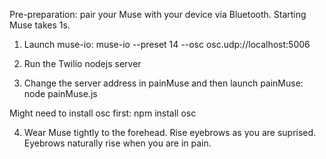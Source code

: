Pre-preparation: pair your Muse with your device via Bluetooth.
Starting Muse takes 1s.

1. Launch muse-io:
muse-io --preset 14 --osc osc.udp://localhost:5006

2. Run the Twilio nodejs server

3. Change the server address in painMuse and then launch painMuse:
node painMuse.js

Might need to install osc first:
npm install osc

4. Wear Muse tightly to the forehead. Rise eyebrows as you are suprised.
Eyebrows naturally rise when you are in pain.